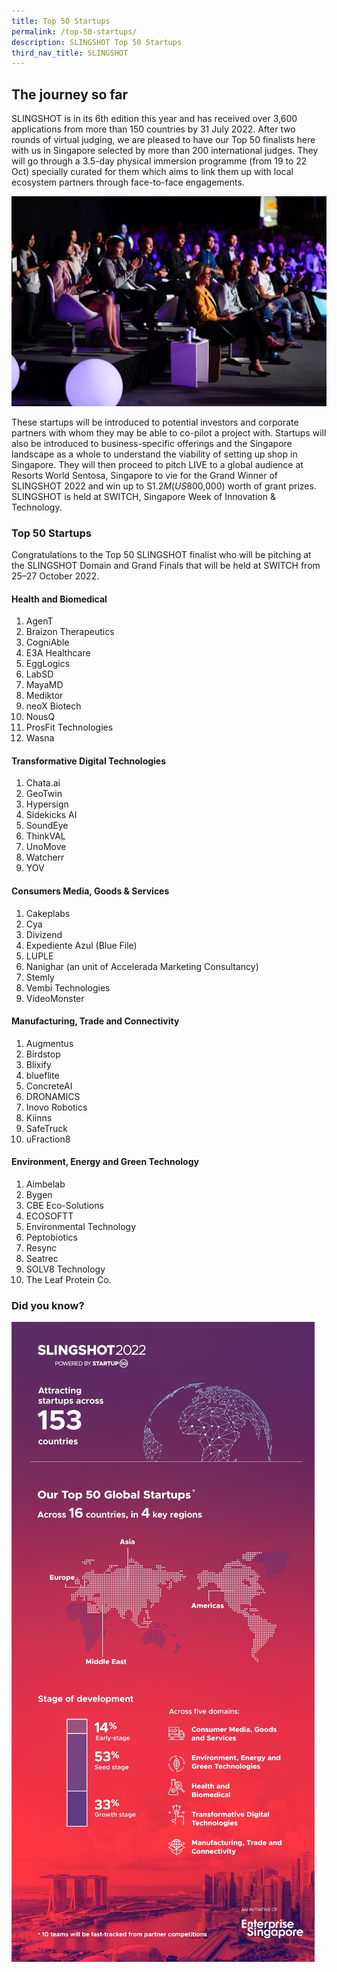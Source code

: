 ```yaml
---
title: Top 50 Startups
permalink: /top-50-startups/
description: SLINGSHOT Top 50 Startups
third_nav_title: SLINGSHOT
---
```

## **The journey so far**

SLINGSHOT is in its 6th edition this year and has received over 3,600 applications from more than 150 countries by 31 July 2022. After two rounds of virtual judging, we are pleased to have our Top 50 finalists here with us in Singapore selected by more than 200 international judges. They will go through a 3.5-day physical immersion programme (from 19 to 22 Oct) specially curated for them which aims to link them up with local ecosystem partners through face-to-face engagements. 

![SLINGSHOT SWITCH 2022](/images/SLINGSHOT.jpg)

These startups will be introduced to potential investors and corporate partners with whom they may be able to co-pilot a project with. Startups will also be introduced to business-specific offerings and the Singapore landscape as a whole to understand the viability of setting up shop in Singapore. They will then proceed to pitch LIVE to a global audience at Resorts World Sentosa, Singapore to vie for the Grand Winner of SLINGSHOT 2022 and win up to S$1.2M (US$800,000) worth of grant prizes. SLINGSHOT is held at SWITCH, Singapore Week of Innovation & Technology.

### **Top 50 Startups**

Congratulations to the Top 50 SLINGSHOT finalist who will be pitching at the SLINGSHOT Domain and Grand Finals that will be held at SWITCH from 25–27 October 2022.

#### **Health and Biomedical**
1.  AgenT
2.  Braizon Therapeutics
3.  CogniAble
4.  E3A Healthcare
5.  EggLogics
6.  LabSD
7.  MayaMD
8.  Mediktor
9.  neoX Biotech
10. NousQ
11. ProsFit Technologies
12. Wasna

#### **Transformative Digital Technologies**
1.  Chata.ai
2.  GeoTwin
3.  Hypersign
4.  Sidekicks AI
5.  SoundEye
6.  ThinkVAL
7.  UnoMove
8.  Watcherr
9.  YOV

#### **Consumers Media, Goods & Services**
1.  Cakeplabs
2.  Cya
3.  Divizend
4.  Expediente Azul (Blue File)
5.  LUPLE
6.  Nanighar (an unit of Accelerada Marketing Consultancy)
7.  Stemly
8.  Vembi Technologies
9.  VideoMonster

#### **Manufacturing, Trade and Connectivity**
1.  Augmentus
2.  Birdstop
3.  Blixify
4.  blueflite
5.  ConcreteAI
6.  DRONAMICS
7.  Inovo Robotics
8.  Kiinns
9.  SafeTruck
10. uFraction8

#### **Environment, Energy and Green Technology**
1.  Aimbelab
2.  Bygen
3.  CBE Eco-Solutions
4.  ECOSOFTT
5.  Environmental Technology
6.  Peptobiotics
7.  Resync
8.  Seatrec
9.  SOLV8 Technology
10. The Leaf Protein Co.

### **Did you know?**
![SLINGSHOT SWITCH 2022](/images/infographic%20slingshot.jpg)